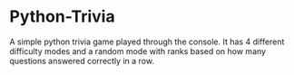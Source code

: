 # Python-Trivia
A simple python trivia game played through the console. It has 4 different difficulty modes and a random mode with ranks based on how many questions answered correctly in a row.
